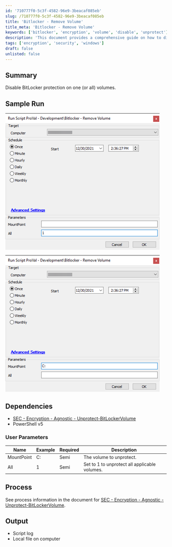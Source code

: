 ```yaml
---
id: '710777f0-5c3f-4582-96e9-3beacaf085eb'
slug: /710777f0-5c3f-4582-96e9-3beacaf085eb
title: 'Bitlocker - Remove Volume'
title_meta: 'Bitlocker - Remove Volume'
keywords: ['bitlocker', 'encryption', 'volume', 'disable', 'unprotect']
description: 'This document provides a comprehensive guide on how to disable BitLocker protection on one or all volumes using a PowerShell script. It includes sample runs, user parameters, and dependencies required for execution.'
tags: ['encryption', 'security', 'windows']
draft: false
unlisted: false
---
```


## Summary

Disable BitLocker protection on one (or all) volumes.

## Sample Run

![Sample Run Image 1](../../../static/img/Bitlocker---Remove-Volume/image_1.png)

![Sample Run Image 2](../../../static/img/Bitlocker---Remove-Volume/image_2.png)

## Dependencies

- [SEC - Encryption - Agnostic - Unprotect-BitLockerVolume](<../../powershell/Unprotect-BitLockerVolume.md>)
- PowerShell v5

### User Parameters

| Name       | Example | Required | Description                                   |
|------------|---------|----------|-----------------------------------------------|
| MountPoint | C:      | Semi     | The volume to unprotect.                     |
| All        | 1       | Semi     | Set to 1 to unprotect all applicable volumes. |

## Process

See process information in the document for [SEC - Encryption - Agnostic - Unprotect-BitLockerVolume](<../../powershell/Unprotect-BitLockerVolume.md>).

## Output

- Script log
- Local file on computer


